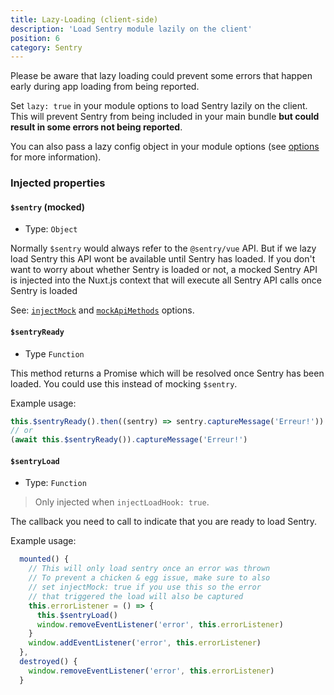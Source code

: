 ```yaml
---
title: Lazy-Loading (client-side)
description: 'Load Sentry module lazily on the client'
position: 6
category: Sentry
---
```


<alert type="warning">

  Please be aware that lazy loading could prevent some errors that happen early during app loading from being reported.

</alert>

Set `lazy: true` in your module options to load Sentry lazily on the client. This will prevent Sentry from being included in your main bundle **but could result in some errors not being reported**.

You can also pass a lazy config object in your module options (see [options](/sentry/options#lazy) for more information).

### Injected properties

#### `$sentry` (mocked)
- Type: `Object`

Normally `$sentry` would always refer to the `@sentry/vue` API. But if we lazy load Sentry this API wont be available until Sentry has loaded. If you don't want to worry about whether Sentry is loaded or not, a mocked Sentry API is injected into the Nuxt.js context that will execute all Sentry API calls once Sentry is loaded

See: [`injectMock`](/sentry/options#lazy) and [`mockApiMethods`](/sentry/options#lazy) options.

#### `$sentryReady`
- Type `Function`

This method returns a Promise which will be resolved once Sentry has been loaded. You could use this instead of mocking `$sentry`.

Example usage:
```js
this.$sentryReady().then((sentry) => sentry.captureMessage('Erreur!'))
// or
(await this.$sentryReady()).captureMessage('Erreur!')
```

#### `$sentryLoad`
- Type: `Function`

> Only injected when `injectLoadHook: true`.

The callback you need to call to indicate that you are ready to load Sentry.

Example usage:

```js [layouts/default.vue]
  mounted() {
    // This will only load sentry once an error was thrown
    // To prevent a chicken & egg issue, make sure to also
    // set injectMock: true if you use this so the error
    // that triggered the load will also be captured
    this.errorListener = () => {
      this.$sentryLoad()
      window.removeEventListener('error', this.errorListener)
    }
    window.addEventListener('error', this.errorListener)
  },
  destroyed() {
    window.removeEventListener('error', this.errorListener)
  }
```
